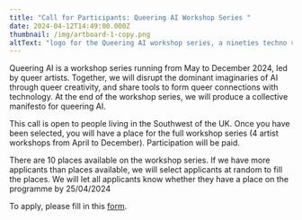 ```yaml
---
title: "Call for Participants: Queering AI Workshop Series "
date: 2024-04-12T14:49:00.000Z
thumbnail: /img/artboard-1-copy.png
altText: "logo for the Queering AI workshop series, a nineties techno vibe"
---
```


Queering AI is a workshop series running from May to December 2024, led by queer artists. Together, we will disrupt the dominant imaginaries of AI through queer creativity, and share tools to form queer connections with technology. At the end of the workshop series, we will produce a collective manifesto for queering AI.

This call is open to people living in the Southwest of the UK. Once you have been selected, you will have a place for the full workshop series (4 artist workshops from April to December). Participation will be paid.

There are 10 places available on the workshop series. If we have more applicants than places available, we will select applicants at random to fill the places. We will let all applicants know whether they have a place on the programme by 25/04/2024

To apply, please fill in this [form](https://docs.google.com/forms/d/e/1FAIpQLScPVSulFRuI_2UQIcoDHBBuBbZGQRVGgCvQYTcNBrq6NbIT_w/viewform).
